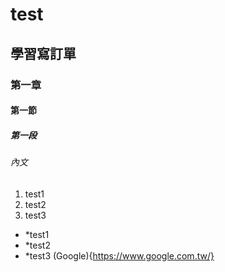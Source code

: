 # test
## 學習寫訂單
### 第一章
#### 第一節
##### 第一段
###### 內文

1. test1
2. test2
3. test3

* *test1
* *test2
* *test3
 (Google){https://www.google.com.tw/}

